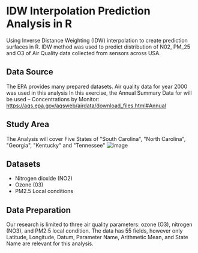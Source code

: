 # IDW Interpolation Prediction Analysis in R
Using Inverse Distance Weighting (IDW) interpolation to create prediction surfaces in R.
IDW method was used to predict distribution of N02, PM_25 and O3 of Air Quality data collected from sensors across USA.


## Data Source
The EPA provides many prepared datasets. Air quality data for year 2000 was used in this analysis
In this exercise, the Annual Summary Data  for will be used – Concentrations by Monitor:
https://aqs.epa.gov/aqsweb/airdata/download_files.html#Annual

## Study Area
The Analysis will cover Five States of "South Carolina", "North Carolina", "Georgia", "Kentucky" and "Tennessee"
![image](https://user-images.githubusercontent.com/60210384/168989439-71b36df9-292d-4dc4-9385-5f516159b219.png)



## Datasets
* Nitrogen dioxide (NO2)
* Ozone (03)
* PM2.5 Local conditions



## Data Preparation
Our research is limited to three air quality parameters: ozone (O3), nitrogen (NO3), and PM2:5 local condition. The data has 55 fields, however only Latitude, Longitude, Datum, Parameter Name, Arithmetic Mean, and State Name are relevant for this analysis.

